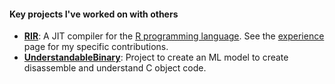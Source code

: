 #### Key projects I've worked on with others

- **[RIR](https://github.com/reactorlabs/rir)**: A JIT compiler for the [R programming language](https://www.r-project.org/about.html). See the [experience](/experience.html) page for my specific contributions.
- **[UnderstandableBinary](https://github.com/Jakobeha/UnderstandableBinary)**: Project to create an ML model to create  disassemble and understand C object code.
